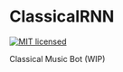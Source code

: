# ClassicalRNN
[![MIT licensed](https://img.shields.io/badge/license-MIT-blue.svg)](https://raw.githubusercontent.com/hyperium/hyper/master/LICENSE)

Classical Music Bot (WIP)
